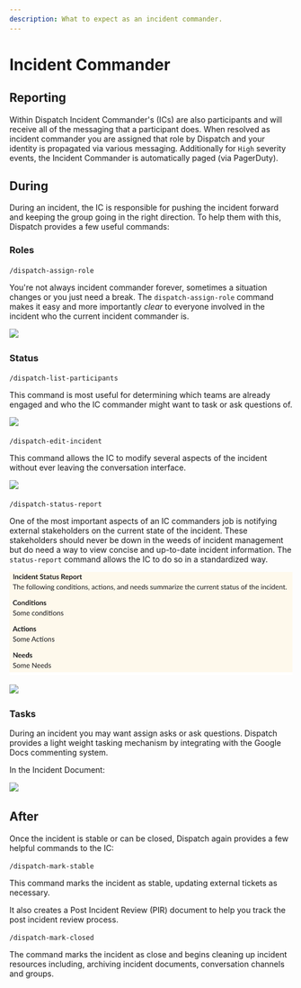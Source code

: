 ```yaml
---
description: What to expect as an incident commander.
---
```


# Incident Commander

## Reporting

Within Dispatch Incident Commander's \(ICs\) are also participants and will receive all of the messaging that a participant does. When resolved as incident commander you are assigned that role by Dispatch and your identity is propagated via various messaging. Additionally for `High` severity events, the Incident Commander is automatically paged \(via PagerDuty\).

## During

During an incident, the IC is responsible for pushing the incident forward and keeping the group going in the right direction. To help them with this, Dispatch provides a few useful commands:

### Roles

`/dispatch-assign-role`

You're not always incident commander forever, sometimes a situation changes or you just need a break. The `dispatch-assign-role` command makes it easy and more importantly _clear_ to everyone involved in the incident who the current incident commander is.

![](https://github.com/Netflix/dispatch/tree/2571e82ab72a58c36a41f8070e62550bded4ced0/docs/.gitbook/assets/slack-conversation-assign-role%20%281%29.png)

### Status

`/dispatch-list-participants`

This command is most useful for determining which teams are already engaged and who the IC commander might want to task or ask questions of.

![](https://github.com/Netflix/dispatch/tree/2571e82ab72a58c36a41f8070e62550bded4ced0/docs/.gitbook/assets/slack-conversation-list-participants%20%281%29.png)

`/dispatch-edit-incident`

This command allows the IC to modify several aspects of the incident without ever leaving the conversation interface.

![](https://github.com/Netflix/dispatch/tree/2571e82ab72a58c36a41f8070e62550bded4ced0/docs/.gitbook/assets/slack-conversation-edit-incident%20%281%29.png)

`/dispatch-status-report`

One of the most important aspects of an IC commanders job is notifying external stakeholders on the current state of the incident. These stakeholders should never be down in the weeds of incident management but do need a way to view concise and up-to-date incident information. The `status-report` command allows the IC to do so in a standardized way.

![](../.gitbook/assets/slack-conversation-status-report-response%20%281%29.png)

![](https://github.com/Netflix/dispatch/tree/2571e82ab72a58c36a41f8070e62550bded4ced0/docs/.gitbook/assets/slack-conversation-status-report%20%281%29.png)

### Tasks

During an incident you may want assign asks or ask questions. Dispatch provides a light weight tasking mechanism by integrating with the Google Docs commenting system.

In the Incident Document:

![](https://github.com/Netflix/dispatch/tree/2571e82ab72a58c36a41f8070e62550bded4ced0/docs/.gitbook/assets/google-docs-task-comment%20%281%29.png)

## After

Once the incident is stable or can be closed, Dispatch again provides a few helpful commands to the IC:

`/dispatch-mark-stable`

This command marks the incident as stable, updating external tickets as necessary.

It also creates a Post Incident Review \(PIR\) document to help you track the post incident review process.

`/dispatch-mark-closed`

The command marks the incident as close and begins cleaning up incident resources including, archiving incident documents, conversation channels and groups.

